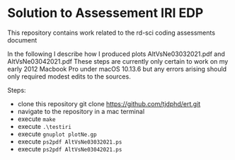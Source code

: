 # Solution to Assessement IRI EDP

This repository contains work related to the rd-sci coding assessments document


In the following I describe how I produced plots AltVsNe03032021.pdf and AltVsNe03042021.pdf
These steps are currently only certain to work on my early 2012 Macbook Pro under macOS 10.13.6 
but any errors arising should only required modest edits to the sources.

Steps:

- clone this repository git clone https://github.com/tjdphd/ert.git
- navigate to the repository in a mac terminal
- execute ```make```
- execute ```.\testiri```
- execute ```gnuplot plotNe.gp```
- execute ```ps2pdf AltVsNe03032021.ps```
- execute ```ps2pdf AltVsNe03042021.ps```



